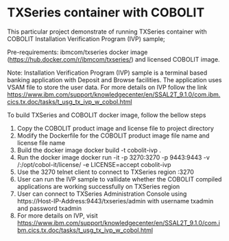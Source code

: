 # TXSeries container with COBOLIT

This particular project demonstrate of running TXSeries container with COBOLIT Installation Verification Program (IVP) sample;

Pre-requirements: ibmcom/txseries docker image (https://hub.docker.com/r/ibmcom/txseries/) and licensed COBOLIT image. 

Note: Installation Verification Program (IVP) sample is a terminal based banking application with Deposit and Browse facilities. The application uses VSAM file to store the user data. For more details on IVP follow the link https://www.ibm.com/support/knowledgecenter/en/SSAL2T_9.1.0/com.ibm.cics.tx.doc/tasks/t_usg_tx_ivp_w_cobol.html

To build TXSeries and COBOLIT docker image, follow the bellow steps

1. Copy the COBOLIT product image and license file to project directory
2. Modify the Dockerfile for the COBOLIT product image file name and license file name 
3. Build the docker image 
   docker build -t cobolit-ivp .
4. Run the docker image
   docker run -it -p 3270:3270 -p 9443:9443 -v <full-path-to>/<COBOLIT-license-file>:/opt/cobol-it/license/<COBOLIT-license-file> -e LICENSE=accept cobolit-ivp
5. Use the 3270 telnet client to connect to TXSeries region <Host IP Address>:3270
6. User can run the IVP sample to vallidate whether the COBOLIT compiled applications are working successfully on TXSeries region
7. User can connect to TXSeries Administration Console using https://Host-IP-Address:9443/txseries/admin  with username txadmin and password txadmin
8. For more details on IVP, visit https://www.ibm.com/support/knowledgecenter/en/SSAL2T_9.1.0/com.ibm.cics.tx.doc/tasks/t_usg_tx_ivp_w_cobol.html
